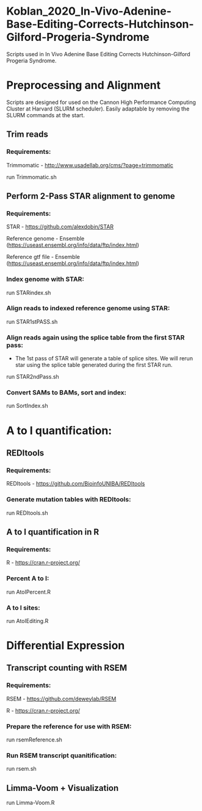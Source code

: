 # Koblan_2020_In-Vivo-Adenine-Base-Editing-Corrects-Hutchinson-Gilford-Progeria-Syndrome
Scripts used in In Vivo Adenine Base Editing Corrects Hutchinson-Gilford Progeria Syndrome. 
 
# Preprocessing and Alignment 
Scripts are designed for used on the Cannon High Performance Computing Cluster at Harvard (SLURM scheduler).  Easily adaptable by removing the SLURM commands at the start.

## Trim reads

### Requirements:

Trimmomatic - http://www.usadellab.org/cms/?page=trimmomatic

run Trimmomatic.sh

## Perform 2-Pass STAR alignment to genome

### Requirements: 

STAR - https://github.com/alexdobin/STAR

Reference genome - Ensemble (https://useast.ensembl.org/info/data/ftp/index.html)

Reference gtf file - Ensemble (https://useast.ensembl.org/info/data/ftp/index.html)

### Index genome with STAR: 

run STARindex.sh

### Align reads to indexed reference genome using STAR:

run STAR1stPASS.sh

### Align reads again using the splice table from the first STAR pass: 

- The 1st pass of STAR will generate a table of splice sites. We will rerun star using the splice table generated during the first STAR run. 

run STAR2ndPass.sh 

### Convert SAMs to BAMs, sort and index: 

run SortIndex.sh 

# A to I quantification:

## REDItools

### Requirements:

REDItools - https://github.com/BioinfoUNIBA/REDItools

### Generate mutation tables with REDItools:

run REDItools.sh

## A to I quantification in R 

### Requirements:

R - https://cran.r-project.org/

### Percent A to I: 

run AtoIPercent.R 

### A to I sites: 

run AtoIEditing.R

# Differential Expression

## Transcript counting with RSEM

### Requirements:

RSEM - https://github.com/deweylab/RSEM

R - https://cran.r-project.org/

### Prepare the reference for use with RSEM:

run rsemReference.sh

### Run RSEM transcript quanitification:

run rsem.sh

## Limma-Voom + Visualization

run Limma-Voom.R


